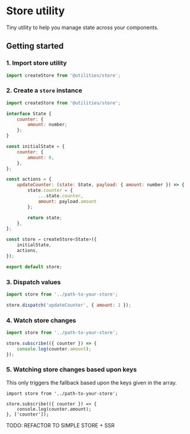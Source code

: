 # Store utility
Tiny utility to help you manage state across your components.

## Getting started

### 1. Import store utility
```javascript
import createStore from '@utilities/store';
```

### 2. Create a `store` instance
```javascript
import createStore from '@utilities/store';

interface State {
    counter: {
        amount: number;
    };
}

const initialState = {
    counter: {
        amount: 0,
    },
};

const actions = {
    updateCounter: (state: State, payload: { amount: number }) => {
        state.counter = {
            ...state.counter,
            amount: payload.amount
        };

        return state;
    },
};

const store = createStore<State>({
    initialState,
    actions,
});

export default store;
```

### 3. Dispatch values
```javascript
import store from '../path-to-your-store';

store.dispatch('updateCounter', { amount: 1 });
```

### 4. Watch store changes
```javascript
import store from '../path-to-your-store';

store.subscribe(({ counter }) => {
    console.log(counter.amount);
});
```

### 5. Watching store changes based upon keys
This only triggers the fallback based upon the keys given in the array.
```javacript
import store from '../path-to-your-store';

store.subscribe(({ counter }) => {
    console.log(counter.amount);
}, ['counter']);
```

TODO: REFACTOR TO SIMPLE STORE + SSR